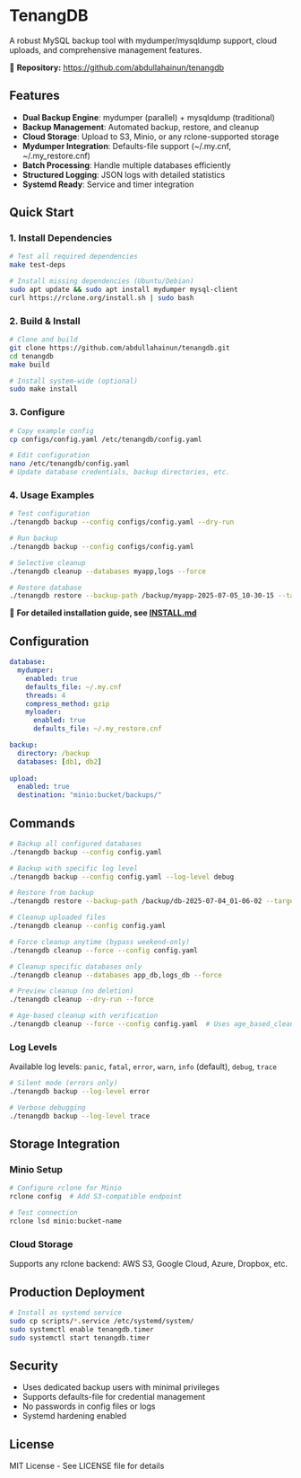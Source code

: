 # TenangDB

A robust MySQL backup tool with mydumper/mysqldump support, cloud uploads, and comprehensive management features.

🔗 **Repository:** https://github.com/abdullahainun/tenangdb

## Features

- **Dual Backup Engine**: mydumper (parallel) + mysqldump (traditional)
- **Backup Management**: Automated backup, restore, and cleanup
- **Cloud Storage**: Upload to S3, Minio, or any rclone-supported storage
- **Mydumper Integration**: Defaults-file support (~/.my.cnf, ~/.my_restore.cnf)
- **Batch Processing**: Handle multiple databases efficiently
- **Structured Logging**: JSON logs with detailed statistics
- **Systemd Ready**: Service and timer integration

## Quick Start

### 1. Install Dependencies
```bash
# Test all required dependencies
make test-deps

# Install missing dependencies (Ubuntu/Debian)
sudo apt update && sudo apt install mydumper mysql-client
curl https://rclone.org/install.sh | sudo bash
```

### 2. Build & Install
```bash
# Clone and build
git clone https://github.com/abdullahainun/tenangdb.git
cd tenangdb
make build

# Install system-wide (optional)
sudo make install
```

### 3. Configure
```bash
# Copy example config
cp configs/config.yaml /etc/tenangdb/config.yaml

# Edit configuration
nano /etc/tenangdb/config.yaml
# Update database credentials, backup directories, etc.
```

### 4. Usage Examples
```bash
# Test configuration
./tenangdb backup --config configs/config.yaml --dry-run

# Run backup
./tenangdb backup --config configs/config.yaml

# Selective cleanup
./tenangdb cleanup --databases myapp,logs --force

# Restore database
./tenangdb restore --backup-path /backup/myapp-2025-07-05_10-30-15 --target-database myapp_restored
```

📖 **For detailed installation guide, see [INSTALL.md](INSTALL.md)**

## Configuration

```yaml
database:
  mydumper:
    enabled: true
    defaults_file: ~/.my.cnf
    threads: 4
    compress_method: gzip
    myloader:
      enabled: true
      defaults_file: ~/.my_restore.cnf

backup:
  directory: /backup
  databases: [db1, db2]
  
upload:
  enabled: true
  destination: "minio:bucket/backups/"
```

## Commands

```bash
# Backup all configured databases
./tenangdb backup --config config.yaml

# Backup with specific log level
./tenangdb backup --config config.yaml --log-level debug

# Restore from backup
./tenangdb restore --backup-path /backup/db-2025-07-04_01-06-02 --target-database restored_db

# Cleanup uploaded files
./tenangdb cleanup --config config.yaml

# Force cleanup anytime (bypass weekend-only)
./tenangdb cleanup --force --config config.yaml

# Cleanup specific databases only
./tenangdb cleanup --databases app_db,logs_db --force

# Preview cleanup (no deletion)
./tenangdb cleanup --dry-run --force

# Age-based cleanup with verification
./tenangdb cleanup --force --config config.yaml  # Uses age_based_cleanup from config
```

### Log Levels
Available log levels: `panic`, `fatal`, `error`, `warn`, `info` (default), `debug`, `trace`

```bash
# Silent mode (errors only)
./tenangdb backup --log-level error

# Verbose debugging
./tenangdb backup --log-level trace
```

## Storage Integration

### Minio Setup
```bash
# Configure rclone for Minio
rclone config  # Add S3-compatible endpoint

# Test connection
rclone lsd minio:bucket-name
```

### Cloud Storage
Supports any rclone backend: AWS S3, Google Cloud, Azure, Dropbox, etc.

## Production Deployment

```bash
# Install as systemd service
sudo cp scripts/*.service /etc/systemd/system/
sudo systemctl enable tenangdb.timer
sudo systemctl start tenangdb.timer
```

## Security

- Uses dedicated backup users with minimal privileges
- Supports defaults-file for credential management
- No passwords in config files or logs
- Systemd hardening enabled

## License

MIT License - See LICENSE file for details